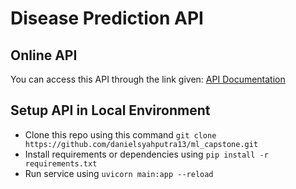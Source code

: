 # Disease Prediction API

## Online API
You can access this API through the link given: [API Documentation](https://ml.matthewbd.my.id/docs)

## Setup API in Local Environment
- Clone this repo using this command `git clone https://github.com/danielsyahputra13/ml_capstone.git`
- Install requirements or dependencies using `pip install -r requirements.txt`
- Run service using `uvicorn main:app --reload`
